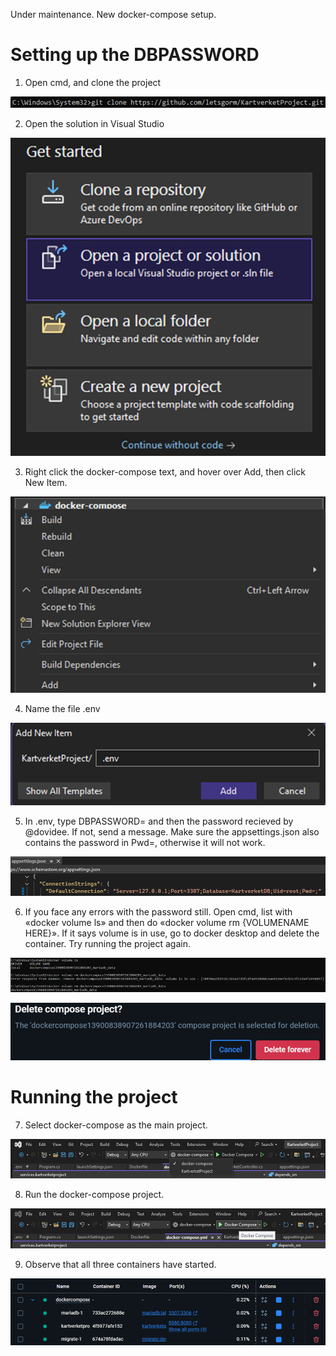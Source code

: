 Under maintenance. New docker-compose setup.



# Setting up the DBPASSWORD



1. Open cmd, and clone the project



![dockercompose](images/cmd1.png)



2. Open the solution in Visual Studio



![dockercompose](images/solution2.png)



3. Right click the docker-compose text, and hover over Add, then click New Item.



![dockercompose](images/add3.png)



4. Name the file .env



![dockercompose](images/env4.png)



5. In .env, type DBPASSWORD= and then the password recieved by @dovidee. If not, send a message. Make sure the appsettings.json also contains the password in Pwd=, otherwise it will not work.



![dockercompose](images/apppass5.png)



6. If you face any errors with the password still. Open cmd, list with «docker volume ls» and then do «docker volume rm {VOLUMENAME HERE}». If it says volume is in use, go to docker desktop and delete the container. Try running the project again.



![dockercompose](images/volume6.png)



![dockercompose](images/deletecompose7.png)



# Running the project



7. Select docker-compose as the main project.



![dockercompose](images/selectdockercompose8.png)



8. Run the docker-compose project.



![dockercompose](images/rundockercompose9.png)



9. Observe that all three containers have started.



![dockercompose](images/observedockercompose10.png)















